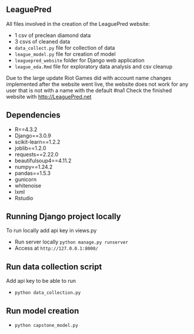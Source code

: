 ## LeaguePred
All files involved in the creation of the LeaguePred website:
- 1 csv of preclean diamond data
- 3 csvs of cleaned data
- `data_collect.py` file for collection of data
- `league_model.py` file for creation of model
- `leaguepred_website` folder for Django web application
- `league_eda.Rmd` file for exploratory data analysis and csv cleanup

Due to the large update Riot Games did with account name changes implemented after the website went live, the website does not work for any user that is not with a name with the default #na1
Check the finished website with http://LeaguePred.net


## Dependencies

- R==4.3.2
- Django==3.0.9
- scikit-learn==1.2.2
- joblib==1.2.0
- requests==2.22.0
- beautifulsoup4==4.11.2
- numpy==1.24.2
- pandas==1.5.3
- gunicorn
- whitenoise
- lxml
- Rstudio


## Running Django project locally
To run locally add api key in views.py

- Run server locally `python manage.py runserver`
- Access at `http://127.0.0.1:8000/`

## Run data collection script
Add api key to be able to run
- `python data_collection.py`

## Run model creation

- `python capstone_model.py`

